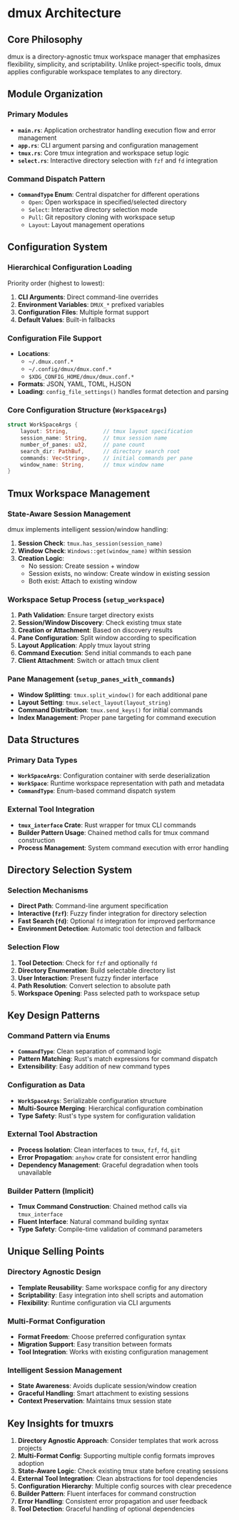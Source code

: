 # dmux Architecture

## Core Philosophy

dmux is a directory-agnostic tmux workspace manager that emphasizes flexibility, simplicity, and scriptability. Unlike project-specific tools, dmux applies configurable workspace templates to any directory.

## Module Organization

### Primary Modules
- **`main.rs`**: Application orchestrator handling execution flow and error management
- **`app.rs`**: CLI argument parsing and configuration management
- **`tmux.rs`**: Core tmux integration and workspace setup logic
- **`select.rs`**: Interactive directory selection with `fzf` and `fd` integration

### Command Dispatch Pattern
- **`CommandType` Enum**: Central dispatcher for different operations
  - `Open`: Open workspace in specified/selected directory
  - `Select`: Interactive directory selection mode
  - `Pull`: Git repository cloning with workspace setup
  - `Layout`: Layout management operations

## Configuration System

### Hierarchical Configuration Loading
Priority order (highest to lowest):
1. **CLI Arguments**: Direct command-line overrides
2. **Environment Variables**: `DMUX_*` prefixed variables
3. **Configuration Files**: Multiple format support
4. **Default Values**: Built-in fallbacks

### Configuration File Support
- **Locations**: 
  - `~/.dmux.conf.*`
  - `~/.config/dmux/dmux.conf.*`
  - `$XDG_CONFIG_HOME/dmux/dmux.conf.*`
- **Formats**: JSON, YAML, TOML, HJSON
- **Loading**: `config_file_settings()` handles format detection and parsing

### Core Configuration Structure (`WorkSpaceArgs`)
```rust
struct WorkSpaceArgs {
    layout: String,           // tmux layout specification
    session_name: String,     // tmux session name
    number_of_panes: u32,     // pane count
    search_dir: PathBuf,      // directory search root
    commands: Vec<String>,    // initial commands per pane
    window_name: String,      // tmux window name
}
```

## Tmux Workspace Management

### State-Aware Session Management
dmux implements intelligent session/window handling:

1. **Session Check**: `tmux.has_session(session_name)`
2. **Window Check**: `Windows::get(window_name)` within session
3. **Creation Logic**:
   - No session: Create session + window
   - Session exists, no window: Create window in existing session
   - Both exist: Attach to existing window

### Workspace Setup Process (`setup_workspace`)
1. **Path Validation**: Ensure target directory exists
2. **Session/Window Discovery**: Check existing tmux state
3. **Creation or Attachment**: Based on discovery results
4. **Pane Configuration**: Split window according to specification
5. **Layout Application**: Apply tmux layout string
6. **Command Execution**: Send initial commands to each pane
7. **Client Attachment**: Switch or attach tmux client

### Pane Management (`setup_panes_with_commands`)
- **Window Splitting**: `tmux.split_window()` for each additional pane
- **Layout Setting**: `tmux.select_layout(layout_string)`
- **Command Distribution**: `tmux.send_keys()` for initial commands
- **Index Management**: Proper pane targeting for command execution

## Data Structures

### Primary Data Types
- **`WorkSpaceArgs`**: Configuration container with serde deserialization
- **`WorkSpace`**: Runtime workspace representation with path and metadata
- **`CommandType`**: Enum-based command dispatch system

### External Tool Integration
- **`tmux_interface` Crate**: Rust wrapper for tmux CLI commands
- **Builder Pattern Usage**: Chained method calls for tmux command construction
- **Process Management**: System command execution with error handling

## Directory Selection System

### Selection Mechanisms
- **Direct Path**: Command-line argument specification
- **Interactive (`fzf`)**: Fuzzy finder integration for directory selection
- **Fast Search (`fd`)**: Optional `fd` integration for improved performance
- **Environment Detection**: Automatic tool detection and fallback

### Selection Flow
1. **Tool Detection**: Check for `fzf` and optionally `fd`
2. **Directory Enumeration**: Build selectable directory list
3. **User Interaction**: Present fuzzy finder interface
4. **Path Resolution**: Convert selection to absolute path
5. **Workspace Opening**: Pass selected path to workspace setup

## Key Design Patterns

### Command Pattern via Enums
- **`CommandType`**: Clean separation of command logic
- **Pattern Matching**: Rust's match expressions for command dispatch
- **Extensibility**: Easy addition of new command types

### Configuration as Data
- **`WorkSpaceArgs`**: Serializable configuration structure
- **Multi-Source Merging**: Hierarchical configuration combination
- **Type Safety**: Rust's type system for configuration validation

### External Tool Abstraction
- **Process Isolation**: Clean interfaces to `tmux`, `fzf`, `fd`, `git`
- **Error Propagation**: `anyhow` crate for consistent error handling
- **Dependency Management**: Graceful degradation when tools unavailable

### Builder Pattern (Implicit)
- **Tmux Command Construction**: Chained method calls via `tmux_interface`
- **Fluent Interface**: Natural command building syntax
- **Type Safety**: Compile-time validation of command parameters

## Unique Selling Points

### Directory Agnostic Design
- **Template Reusability**: Same workspace config for any directory
- **Scriptability**: Easy integration into shell scripts and automation
- **Flexibility**: Runtime configuration via CLI arguments

### Multi-Format Configuration
- **Format Freedom**: Choose preferred configuration syntax
- **Migration Support**: Easy transition between formats
- **Tool Integration**: Works with existing configuration management

### Intelligent Session Management
- **State Awareness**: Avoids duplicate session/window creation
- **Graceful Handling**: Smart attachment to existing sessions
- **Context Preservation**: Maintains tmux session state

## Key Insights for tmuxrs

1. **Directory Agnostic Approach**: Consider templates that work across projects
2. **Multi-Format Config**: Supporting multiple config formats improves adoption
3. **State-Aware Logic**: Check existing tmux state before creating sessions
4. **External Tool Integration**: Clean abstractions for tool dependencies
5. **Configuration Hierarchy**: Multiple config sources with clear precedence
6. **Builder Pattern**: Fluent interfaces for command construction
7. **Error Handling**: Consistent error propagation and user feedback
8. **Tool Detection**: Graceful handling of optional dependencies